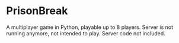 # PrisonBreak
A multiplayer game in Python, playable up to 8 players. Server is not running anymore, not intended to play. Server code not included.

